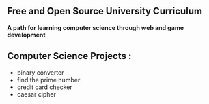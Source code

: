 ## Free and Open Source University Curriculum
**A path for learning computer science through web and game development**

## Computer Science Projects :

- binary converter
- find the prime number
- credit card checker
- caesar cipher